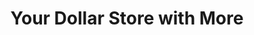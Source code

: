 ---
title: "Your Dollar Store with More"
url: /north-york/your-dollar-store-with-more/
shop: variety store
---
